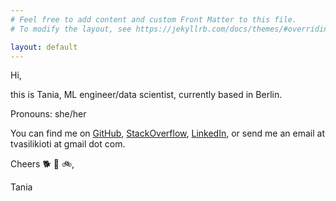 ```yaml
---
# Feel free to add content and custom Front Matter to this file.
# To modify the layout, see https://jekyllrb.com/docs/themes/#overriding-theme-defaults

layout: default
---
```



Hi, 

this is Tania, ML engineer/data scientist, currently based in Berlin. 

Pronouns: she/her

You can find me on [GitHub](https://github.com/tvasil), [StackOverflow](https://stackoverflow.com/users/10354789/tania), [LinkedIn](https://www.linkedin.com/in/taniavasilikioti/), or send me an email at tvasilikioti at gmail dot com. 

Cheers :dog2: :mount_fuji: :bike:,

Tania